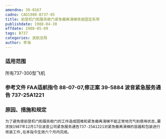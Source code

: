 ```yaml
---
amendno: 39-0167  
cadno: CAD1988-B737-05  
title: 前登机门和服务舱门紧急撤离滑梯改装固定系带  
publishdate: 1988-04-30  
effdate: 1988-05-09  
tags: B737  
categories: 民航总局  
author: 李海  
---
```

  
### 适用范围  
所有737-300型飞机  
  
<!--more-->  
### 参考文件    FAA适航指令 88-07-07,修正案 39-5884 波音紧急服务通告 737-25A1221  
  
### 原因、措施和规定  
    为了避免使前登机门和服务舱门的工作造成困难和紧急撤离滑梯不能正常地充气到使用状态,要求按1987年12月17日波音公司紧急服务通告737-25A1221对紧急撤离滑梯的容器和包装进行改装工作,在本指令生效六个月内完成。  
